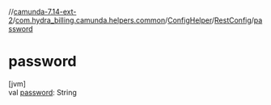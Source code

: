 //[camunda-7.14-ext-2](../../../../index.md)/[com.hydra_billing.camunda.helpers.common](../../index.md)/[ConfigHelper](../index.md)/[RestConfig](index.md)/[password](password.md)

# password

[jvm]\
val [password](password.md): String
